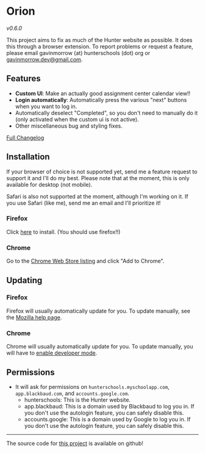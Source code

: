 # Orion

_v0.6.0_

This project aims to fix as much of the Hunter website as possible. It does this
through a browser extension. To report problems or request a feature, please
email gavinmorrow (at) hunterschools (dot) org or gavinmorrow.dev@gmail.com.

## Features

- **Custom UI**: Make an actually good assignment center calendar view!!
- **Login automatically**: Automatically press the various "next" buttons when
  you want to log in.
- Automatically deselect "Completed", so you don't need to manually do it (only
  activated when the custom ui is not active).
- Other miscellaneous bug and styling fixes.

[Full Changelog]

## Installation

If your browser of choice is not supported yet, send me a feature request to
support it and I'll do my best. Please note that at the moment, this is only
available for desktop (not mobile).

Safari is also not supported at the moment, although I'm working on it. If you
use Safari (like me), send me an email and I'll prioritize it!

### Firefox

Click [here][firefox] to install. (You should use firefox!!)

### Chrome

Go to the [Chrome Web Store listing][chrome] and click "Add to Chrome".

## Updating

### Firefox

Firefox will usually automatically update for you.
To update manually, see the [Mozilla help page].

### Chrome

Chrome will usually automatically update for you.
To update manually, you will have to [enable developer mode][ChromeUpdateHelp].

## Permissions

- It will ask for permissions on `hunterschools.myschoolapp.com`,
  `app.blackbaud.com`, and `accounts.google.com`.
  - hunterschools: This is the Hunter website.
  - app.blackbaud: This is a domain used by Blackbaud to log you in. If you
    don't use the autologin feature, you can safely disable this.
  - accounts.google: This is a domain used by Google to log you in. If you
    don't use the autologin feature, you can safely disable this.

---

The source code for [this project][github] is available on github!

[Full changelog]: https://gavinmorrow.github.io/orion/CHANGELOG
[latest]: https://github.com/gavinmorrow/orion/releases/latest
[firefox]: https://github.com/gavinmorrow/orion/releases/download/v0.6.0/65a14653bc7c4e6ab617.xpi
[chrome]: https://chromewebstore.google.com/detail/gdcpndjlfcnjjchcomdgkpkjncoacdlf
[Mozilla help page]: https://support.mozilla.org/en-US/kb/how-update-add-ons
[github]: https://github.com/gavinmorrow/orion/
[ChromeUpdateHelp]: https://support.cloudhq.net/how-to-manually-update-chrome-extensions/
